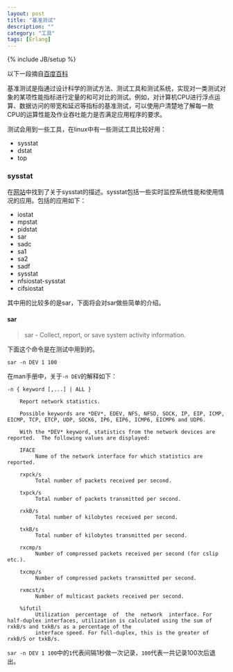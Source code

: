 ```yaml
---
layout: post
title: "基准测试"
description: ""
category: "工具"
tags: [Erlang]
---
```

{% include JB/setup %}


以下一段摘自[百度百科](http://baike.baidu.com/view/1854349.htm)

基准测试是指通过设计科学的测试方法、测试工具和测试系统，实现对一类测试对象的某项性能指标进行定量的和可对比的测试。例如，对计算机CPU进行浮点运算、数据访问的带宽和延迟等指标的基准测试，可以使用户清楚地了解每一款CPU的运算性能及作业吞吐能力是否满足应用程序的要求。

测试会用到一些工具，在linux中有一些测试工具比较好用：

* sysstat
* dstat
* top

### sysstat

在[网站](http://sebastien.godard.pagesperso-orange.fr/documentation.html)中找到了关于sysstat的描述。sysstat包括一些实时监控系统性能和使用情况的应用。包括的应用如下：

* iostat
* mpstat
* pidstat
* sar
* sadc
* sa1
* sa2
* sadf
* sysstat
* nfsiostat-sysstat
* cifsiostat

其中用的比较多的是sar，下面将会对sar做些简单的介绍。

<!--more-->

#### sar

> sar - Collect, report, or save system activity information.

下面这个命令是在测试中用到的。

	sar -n DEV 1 100

在man手册中，关于`-n DEV`的解释如下：

	-n { keyword [,...] | ALL }

		Report network statistics.

		Possible keywords are *DEV*, EDEV, NFS, NFSD, SOCK, IP, EIP, ICMP, EICMP, TCP, ETCP, UDP, SOCK6, IP6, EIP6, ICMP6, EICMP6 and UDP6.

		With the *DEV* keyword, statistics from the network devices are reported.  The following values are displayed:

		IFACE
		     Name of the network interface for which statistics are reported.

		rxpck/s
		     Total number of packets received per second.

		txpck/s
		     Total number of packets transmitted per second.

		rxkB/s
		     Total number of kilobytes received per second.

		txkB/s
		     Total number of kilobytes transmitted per second.

		rxcmp/s
		     Number of compressed packets received per second (for cslip etc.).

		txcmp/s
		     Number of compressed packets transmitted per second.

		rxmcst/s
		     Number of multicast packets received per second.

		%ifutil
		     Utilization  percentage  of  the  network  interface. For half-duplex interfaces, utilization is calculated using the sum of rxkB/s and txkB/s as a percentage of the
		     interface speed. For full-duplex, this is the greater of rxkB/S or txkB/s.

`sar -n DEV 1 100`中的`1`代表间隔1秒做一次记录，`100`代表一共记录100次后退出。
